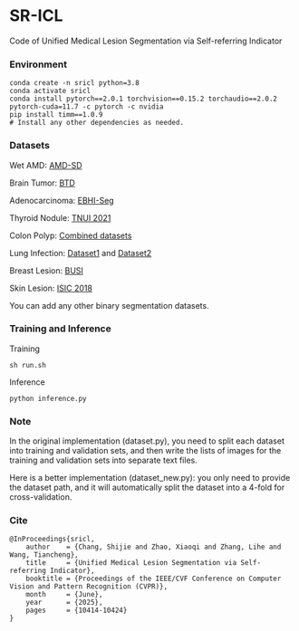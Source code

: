 # SR-ICL

Code of Unified Medical Lesion Segmentation via Self-referring Indicator

### Environment

```
conda create -n sricl python=3.8
conda activate sricl
conda install pytorch==2.0.1 torchvision==0.15.2 torchaudio==2.0.2 pytorch-cuda=11.7 -c pytorch -c nvidia
pip install timm==1.0.9
# Install any other dependencies as needed.
```

### Datasets

Wet AMD: [AMD-SD](https://www.kaggle.com/datasets/gaoweihao/amd-sd)

Brain Tumor: [BTD](https://www.kaggle.com/datasets/nikhilroxtomar/brain-tumor-segmentation)

Adenocarcinoma: [EBHI-Seg](https://www.kaggle.com/datasets/orvile/ebhi-seg-colorectal-cancer)

Thyroid Nodule: [TNUI 2021](https://github.com/zxg3017/TNUI-2021-)

Colon Polyp: [Combined datasets](https://drive.google.com/file/d/1A29IkVysVPUPy4vu1RklKf4AAD7QvV3x/view?usp=sharing)

Lung Infection: [Dataset1](https://medicalsegmentation.com/COVID19/) and [Dataset2](https://cir.nii.ac.jp/crid/1882553967772574976)

Breast Lesion: [BUSI](https://scholar.cu.edu.eg/?q=afahmy/pages/dataset)

Skin Lesion: [ISIC 2018](https://challenge.isic-archive.com/data/#2018)

You can add any other binary segmentation datasets.

### Training and Inference

Training

```
sh run.sh
```

Inference

```
python inference.py
```

### Note

In the original implementation (dataset.py), you need to split each dataset into training and validation sets, and then write the lists of images for the training and validation sets into separate text files.

Here is a better implementation (dataset_new.py): you only need to provide the dataset path, and it will automatically split the dataset into a 4-fold for cross-validation.

### Cite

```
@InProceedings{sricl,
    author    = {Chang, Shijie and Zhao, Xiaoqi and Zhang, Lihe and Wang, Tiancheng},
    title     = {Unified Medical Lesion Segmentation via Self-referring Indicator},
    booktitle = {Proceedings of the IEEE/CVF Conference on Computer Vision and Pattern Recognition (CVPR)},
    month     = {June},
    year      = {2025},
    pages     = {10414-10424}
}
```
